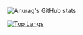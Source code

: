 ![Anurag's GitHub stats](https://github-readme-stats.vercel.app/api?username=Tatekii&theme=tokyonight_icons=true)

[![Top Langs](https://github-readme-stats.vercel.app/api/top-langs/?username=Tatekii&layout=compact)](https://github.com/Tatekii/github-readme-stats)
